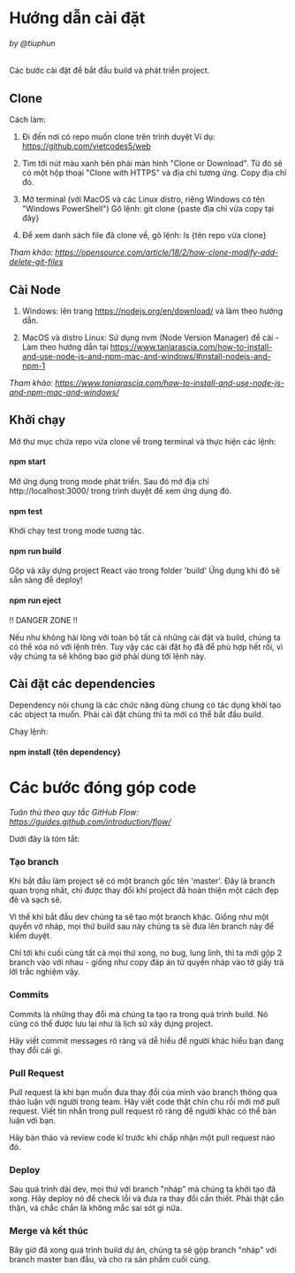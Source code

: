 Hướng dẫn cài đặt
======================
###### by @tiuphun
Các bước cài đặt để bắt đầu build và phát triển project.

Clone
-------------------

Cách làm:

1. Đi đến nơi có repo muốn clone trên trình duyệt
Ví dụ: https://github.com/vietcodes5/web

2. Tìm tới nút màu xanh bên phải màn hình "Clone or Download".
Từ đó sẽ có một hộp thoại "Clone with HTTPS" và địa chỉ tương ứng.
Copy địa chỉ đó.

3. Mở terminal (với MacOS và các Linux distro, riêng Windows có tên "Windows PowerShell")
Gõ lệnh:
git clone {paste địa chỉ vừa copy tại đây}

4. Để xem danh sách file đã clone về, gõ lệnh:
ls {tên repo vừa clone}

*Tham khảo: https://opensource.com/article/18/2/how-clone-modify-add-delete-git-files*

Cài Node
--------------------------
1. Windows: lên trang https://nodejs.org/en/download/ và làm theo hướng dẫn.

2. MacOS và distro Linux: Sử dụng nvm (Node Version Manager) để cài - Làm theo hướng dẫn tại https://www.taniarascia.com/how-to-install-and-use-node-js-and-npm-mac-and-windows/#install-nodejs-and-npm-1

*Tham khảo: https://www.taniarascia.com/how-to-install-and-use-node-js-and-npm-mac-and-windows/*

Khởi chạy
---------------------------
Mở thư mục chứa repo vừa clone về trong terminal và thực hiện các lệnh:

#### npm start
Mở ứng dụng trong mode phát triển.
Sau đó mở địa chỉ http://localhost:3000/ trong trình duyệt để xem ứng dụng đó.

#### npm test
Khởi chạy test trong mode tương tác.

#### npm run build
Gộp và xây dựng project React vào trong folder 'build'
Ứng dụng khi đó sẽ sẵn sàng để deploy!

#### npm run eject
!! DANGER ZONE !!

Nếu như không hài lòng với toàn bộ tất cả những cài đặt và build, chúng ta có thể xóa nó với lệnh trên. Tuy vậy các cài đặt họ đã để phù hợp hết rồi, vì vậy chúng ta sẽ không bao giờ phải dùng tới lệnh này.


Cài đặt các dependencies
------------------------------
Dependency nói chung là các chức năng dùng chung có tác dụng khởi tạo các object ta muốn.
Phải cài đặt chúng thì ta mới có thể bắt đầu build.

Chạy lệnh:
#### npm install {tên dependency}


Các bước đóng góp code
==============================
*Tuân thủ theo quy tắc GitHub Flow: https://guides.github.com/introduction/flow/*

Dưới đây là tóm tắt:

### Tạo branch
Khi bắt đầu làm project sẽ có một branch gốc tên 'master'. Đây là branch quan trọng nhất, chỉ được thay đổi khi project đã hoàn thiện một cách đẹp đẽ và sạch sẽ.

Vì thế khi bắt đầu dev chúng ta sẽ tạo một branch khác. Giống như một quyển vở nháp, mọi thứ build sau này chúng ta sẽ đưa lên branch này để kiểm duyệt.

Chỉ tới khi cuối cùng tất cả mọi thứ xong, no bug, lung linh, thì ta mới gộp 2 branch vào với nhau - giống như copy đáp án từ quyển nháp vào tờ giấy trả lời trắc nghiệm vậy.

### Commits
Commits là những thay đổi mà chúng ta tạo ra trong quá trình build. Nó cũng có thể được lưu lại như là lịch sử xây dựng project. 

Hãy viết commit messages rõ ràng và dễ hiểu để người khác hiểu bạn đang thay đổi cái gì.

### Pull Request
Pull request là khi bạn muốn đưa thay đổi của mình vào branch thông qua thảo luận với người trong team. Hãy viết code thật chỉn chu rồi mới mở pull request. Viết tin nhắn trong pull request rõ ràng để người khác có thể bàn luận với bạn. 

Hãy bàn thảo và review code kĩ trước khi chấp nhận một pull request nào đó.

### Deploy
Sau quá trình dài dev, mọi thứ với branch "nháp" mà chúng ta khởi tạo đã xong. Hãy deploy nó để check lỗi và đưa ra thay đổi cần thiết. Phải thật cẩn thận, và chắc chắn là không mắc sai sót gì nữa.

### Merge và kết thúc
Bây giờ đã xong quá trình build dự án, chúng ta sẽ gộp branch "nháp" với branch master ban đầu, và cho ra sản phẩm cuối cùng.


